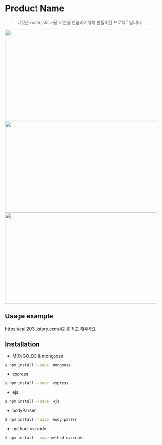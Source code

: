 # Product Name
> 이것은 node.js의 가장 기본을 연습하기위해 만들어진 프로젝트입니다.

<img src='https://user-images.githubusercontent.com/57412714/80855056-9ca14400-8c78-11ea-883d-1d7959834ba8.PNG' width="500" height="300"/>
<img src='https://user-images.githubusercontent.com/57412714/80855066-b773b880-8c78-11ea-98e2-4595226352a1.PNG' width="500" height="300"/>
<img src='https://user-images.githubusercontent.com/57412714/80855069-c0648a00-8c78-11ea-9aba-ba2cc86e8c69.PNG' width="500" height="300"/>


## Usage example
https://call203.tistory.com/42  를 참고 해주세요 



## Installation

* MONGO_DB & mongoose
```sh
$ npm install --save  mongoose
```
* express
```sh
$ npm install --save  express
```
* ejs
```sh
$ npm install --save  ejs
```
* bodyParser
```sh
$ npm install --save  body-parser
```
* method-override
```sh
$ npm install --save method-override
```

